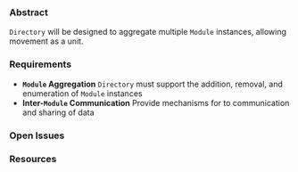 ### Abstract
`Directory`  will be designed to aggregate multiple `Module` instances, allowing movement as a unit.
### Requirements
- **`Module` Aggregation**
	`Directory` must support the addition, removal, and enumeration of `Module` instances
- **Inter-`Module` Communication**
	Provide mechanisms for to communication and sharing of data
### Open Issues

### Resources